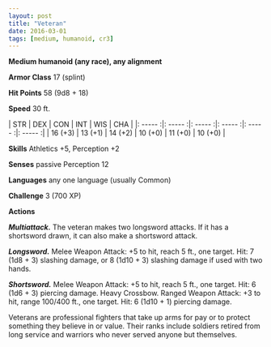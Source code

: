 ```yaml
---
layout: post
title: "Veteran"
date: 2016-03-01
tags: [medium, humanoid, cr3]
---
```


**Medium humanoid (any race), any alignment**

**Armor Class** 17 (splint)

**Hit Points** 58 (9d8 + 18)

**Speed** 30 ft.

|   STR   |   DEX   |   CON   |   INT   |   WIS   |   CHA   |
|: ----- :|: ----- :|: ----- :|: ----- :|: ----- :|: ----- :|
| 16 (+3) | 13 (+1) | 14 (+2) | 10 (+0) | 11 (+0) | 10 (+0) |

**Skills** Athletics +5, Perception +2

**Senses** passive Perception 12

**Languages** any one language (usually Common)

**Challenge** 3 (700 XP)

**Actions**

***Multiattack.*** The veteran makes two longsword attacks. If it has a shortsword drawn, it can also make a shortsword attack.

***Longsword.*** Melee Weapon Attack: +5 to hit, reach 5 ft., one target. Hit: 7 (1d8 + 3) slashing damage, or 8 (1d10 + 3) slashing damage if used with two hands.

***Shortsword.*** Melee Weapon Attack: +5 to hit, reach 5 ft., one target. Hit: 6 (1d6 + 3) piercing damage.
Heavy Crossbow. Ranged Weapon Attack: +3 to hit, range 100/400 ft., one target. Hit: 6 (1d10 + 1) piercing damage.

Veterans are professional fighters that take up arms for pay or to protect something they believe in or value. Their ranks include soldiers retired from long service and warriors who never served anyone but themselves.
